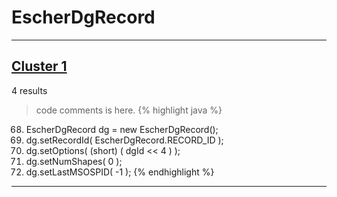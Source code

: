 # EscherDgRecord

***

## [Cluster 1](./1)
4 results
> code comments is here.
{% highlight java %}
68. EscherDgRecord dg = new EscherDgRecord();
69. dg.setRecordId( EscherDgRecord.RECORD_ID );
71. dg.setOptions( (short) ( dgId << 4 ) );
72. dg.setNumShapes( 0 );
73. dg.setLastMSOSPID( -1 );
{% endhighlight %}

***

